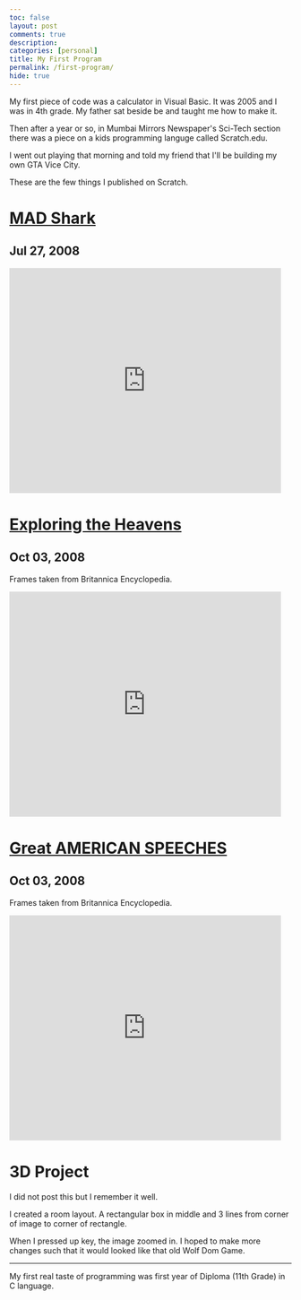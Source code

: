 ```yaml
---
toc: false
layout: post
comments: true
description: 
categories: [personal]
title: My First Program
permalink: /first-program/
hide: true
---
```


My first piece of code was a calculator in Visual Basic. It was 2005 and I was in 4th grade. My father sat beside be and taught me how to make it.

Then after a year or so, in Mumbai Mirrors Newspaper's Sci-Tech section there was a piece on a kids programming languge called Scratch.edu.

I went out playing that morning and told my friend that I'll be building my own GTA Vice City.

These are the few things I published on Scratch.

# [MAD Shark](https://scratch.mit.edu/projects/226045)
## Jul 27, 2008

<iframe src="https://scratch.mit.edu/projects/226045/embed" allowtransparency="true" width="485" height="402" frameborder="0" scrolling="no" allowfullscreen></iframe>

# [Exploring the Heavens](https://scratch.mit.edu/projects/281470/)
## Oct 03, 2008

Frames taken from Britannica Encyclopedia. 

<iframe src="https://scratch.mit.edu/projects/281470/embed" allowtransparency="true" width="485" height="402" frameborder="0" scrolling="no" allowfullscreen></iframe>

# [Great AMERICAN SPEECHES](https://scratch.mit.edu/projects/281482/)
## Oct 03, 2008

Frames taken from Britannica Encyclopedia. 

<iframe src="https://scratch.mit.edu/projects/281482/embed" allowtransparency="true" width="485" height="402" frameborder="0" scrolling="no" allowfullscreen></iframe>

# 3D Project

I did not post this but I remember it well. 

I created a room layout. A rectangular box in middle and 3 lines from corner of image to corner of rectangle.

When I pressed up key, the image zoomed in. I hoped to make more changes such that it would looked like that old Wolf Dom Game.

*** 

My first real taste of programming was first year of Diploma (11th Grade) in C language.